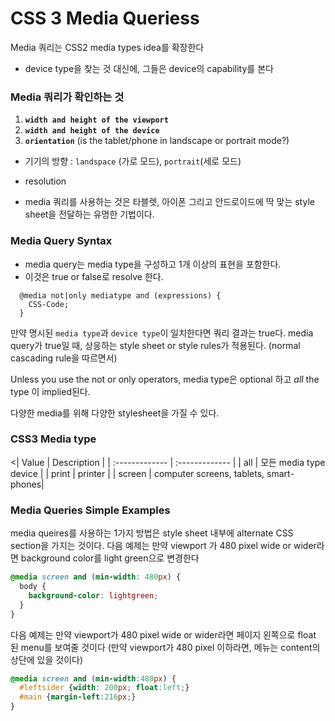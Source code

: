 # CSS 3 Media Queriess

Media 쿼리는 CSS2 media types idea를 확장한다
- device type을 찾는 것 대신에, 그들은 device의 capability를 본다

### Media 쿼리가 확인하는 것
1. **`width and height of the viewport`**
2. **`width and height of the device`**
3. **`orientation`** (is the tablet/phone in landscape or portrait mode?)
  - 기기의 방향 : `landspace` (가로 모드), `portrait`(세로 모드)
  - resolution

- media 쿼리를 사용하는 것은 타블렛, 아이폰 그리고 안드로이드에 딱 맞는 style sheet을 전달하는 유명한 기법이다.

### Media Query Syntax
- media query는 media type을 구성하고 1개 이상의 표현을 포함한다.
- 이것은 true or false로 resolve 한다.

```
  @media not|only mediatype and (expressions) {
    CSS-Code;
  }
```

만약 명시된 `media type`과 `device type`이 일치한다면 쿼리 결과는 true다. media query가 true일 때, 상응하는 style sheet or style rules가 적용된다. (normal cascading rule을 따르면서)

Unless you use the not or only operators,
media type은 optional 하고
*all* the type 이 implied된다.

다양한 media를 위해 다양한 stylesheet을 가질 수 있다.

<link rel="stylesheet" media="mediatype and|not|only (expressions)" href="print.css">


### CSS3 Media type

<| Value         | Description     |
| :------------- | :------------- |
| all            | 모든 media type device       |
| print          | printer |
| screen         | computer screens, tablets, smart-phones|


### Media Queries Simple Examples

media queires를 사용하는 1가지 방법은 style sheet 내부에 alternate CSS section을 가지는 것이다. 다음 예제는 만약 viewport 가 480 pixel wide or wider라면 background color를 light green으로 변경한다

```css
@media screen and (min-width: 480px) {
  body {
    background-color: lightgreen;
  }
}
```

다음 예제는 만약 viewport가 480 pixel wide or wider라면
페이지 왼쪽으로 float 된 menu를 보여줄 것이다 (만약 viewport가 480 pixel 이하라면, 메뉴는 content의 상단에 있을 것이다)

```css
@media screen and (min-width:480px) {
  #leftsider {width: 200px; float:left;}
  #main {margin-left:216px;}
}
```
